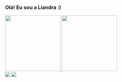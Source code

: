 ### Olá! Eu sou a Liandra :)

<d align = "centro">
  <a href="https://github.com/liandragn">
  <img height="180em" src="https://github-readme-stats.vercel.app/api?username=liandragn&show_icons=true&theme=dracula&include_all_commits=true&count_private=true"/>
  <img height="180em" src="https://github-readme-stats.vercel.app/api/top-langs/?username=liandragn&layout=compact&langs_count=7&theme=dracula"/>
</div>
  
<div> 
  <a href = "mailto:liandra.gnas@gmail.com"><img src="https://img.shields.io/badge/Gmail-D14836?style=for-the-badge&logo=gmail&logoColor=white" target="_blank"></a>
  <a href="https://www.linkedin.com/in/liandranascimento/" target="_blank"><img src="https://img.shields.io/badge/-LinkedIn-%230077B5?style=for-the-badge&logo=linkedin&logoColor=white" target="_blank"></a> 
 
</div>
